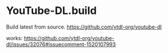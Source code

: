 # YouTube-DL.build
Build latest from source. https://github.com/ytdl-org/youtube-dl


works: https://github.com/ytdl-org/youtube-dl/issues/32076#issuecomment-1520107993
